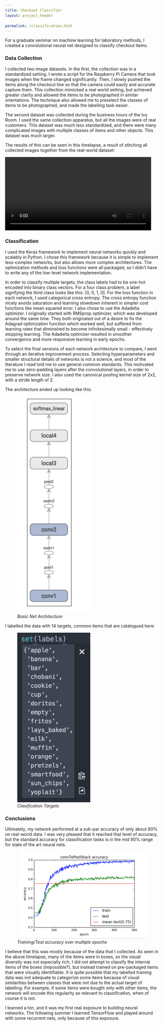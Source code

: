 ```yaml
---
title: Checkout Classifier
layout: project_header

permalink: /classification.html
---
```



For a graduate seminar on machine learning for laboratory methods, I created a convolutional neural net designed to classify checkout items.


### Data Collection
I collected two image datasets. In the first, the collection was in a standardized setting. I wrote a script for the Raspberry Pi Camera that took images when the frame changed significantly. Then, I slowly pushed the items along the checkout line so that the camera could easily and accurate capture them. This collection mimicked a real world setting, but achieved greater clarity and allowed the items to be photographed in similar orientations. The technique also allowed me to preselect the classes of items to be photographed, and made the labelling task easier.

The second dataset was collected during the business hours of the Ivy Room. I used the
same collection apparatus, but all the images were of real customers. This dataset was much less standardized, and there were many complicated images with multiple classes of items and other objects. This dataset was much larger.


The results of this can be seen in this timelapse, a result of stitching all collected images together from the real-world dataset:

<video style="width: 50vw" autoplay controls>
  <source src="/assets/checkout/checkout_lapse.mp4" type="video/mp4">
</video>

### Classification
I used the Keras framework to implement neural networks quickly and scalably in Python. I chose this framework because it is simple to implement less-complex networks, but also allows more complex architectures. The optimization methods and loss functions were all packaged, so I didn’t have to write any of the low-level network implementation.


In order to classify multiple targets, the class labels had to be one-hot encoded into binary class vectors. For a four class problem, a label signifying the third class looks like this:  [0, 0, 1, 0]. For the loss function in each network, I used categorical cross entropy. The cross entropy function nicely avoids saturation and learning slowdown inherent in simpler cost functions like mean squared error. I also chose to use the Adadelta optimizer. I originally started with RMSprop optimizer, which was developed around the same time. They both originated out of a desire to fix the Adagrad optimization function which worked well, but suffered from learning rates that diminished to become infinitesimally small - effectively stopping learning. The Adadelta optimizer resulted in smoother convergence and more responsive learning in early epochs.

 To select the final versions of each network architecture to compare, I went through an iterative improvement process. Selecting hyperparameters and smaller structural details of networks is not a science, and most of the literature I read told me to use general common standards. This motivated me to use zero-padding layers after the convolutional layers, in order to preserve network size. I also used the canonical pooling kernel size of 2x2, with a stride length of 2.

 The architecture ended up looking like this:
 <figure>
   <img src="/assets/checkout/architecture.png" style="width: 25vw"/>
   <figcaption><em>Basic Net Architecture </em></figcaption>
 </figure>

 I labelled the data with 14 targets, common items that are catalogued here:
 <figure>
   <img src="/assets/checkout/targets.png" style="width: 25vw"/>
   <figcaption><em>Clasification Targets </em></figcaption>
 </figure>


### Conclusions

Ultimately, my network performed at a sub-par accuracy of only about 80% on real-world data. I was very pleased that it reached that level of accuracy, but the standard accuracy for classification tasks is in the mid 90% range for state of the art neural nets.

<figure>
  <img src="/assets/checkout/chart.png" style="width: 50vw"/>
  <figcaption><em>Training/Test accuracy over multiple epochs </em></figcaption>
</figure>

I believe that this was mostly because of the data that I collected. As seen in the above timelapse, many of the items were in boxes, so the visual diversity was not especially rich. I did not attempt to classify the internal items of the boxes (impossible?), but instead trained on pre-packaged items that were visually identifiable. It is quite possible that my labelled training data was not adequate to categorize some items because of visual similarities between classes that were not due to the actual target of labelling. For example, if some items were bought only with other items, the network will encode this regularity as relevant to classification, when of course it is not.

I learned a ton, and it was my first real exposure to building neural networks. The following summer I learned TensorFlow and played around with some recurrent nets, only because of this exposure.
